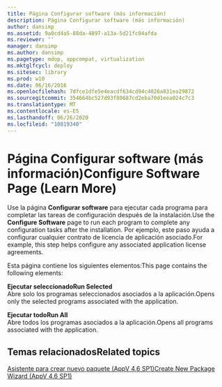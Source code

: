 ```yaml
---
title: Página Configurar software (más información)
description: Página Configurar software (más información)
author: dansimp
ms.assetid: 9a0cd4a5-88da-4897-a13a-5d21fc04afda
ms.reviewer: ''
manager: dansimp
ms.author: dansimp
ms.pagetype: mdop, appcompat, virtualization
ms.mktglfcycl: deploy
ms.sitesec: library
ms.prod: w10
ms.date: 06/16/2016
ms.openlocfilehash: 7dfce1dfe5e4eacdf634cd94c4026a831ea29872
ms.sourcegitcommit: 354664bc527d93f80687cd2eba70d1eea024c7c3
ms.translationtype: MT
ms.contentlocale: es-ES
ms.lasthandoff: 06/26/2020
ms.locfileid: "10819340"
---
```

# <span data-ttu-id="19db0-103">Página Configurar software (más información)</span><span class="sxs-lookup"><span data-stu-id="19db0-103">Configure Software Page (Learn More)</span></span>


<span data-ttu-id="19db0-104">Use la página **Configurar software** para ejecutar cada programa para completar las tareas de configuración después de la instalación.</span><span class="sxs-lookup"><span data-stu-id="19db0-104">Use the **Configure Software** page to run each program to complete any configuration tasks after the installation.</span></span> <span data-ttu-id="19db0-105">Por ejemplo, este paso ayuda a configurar cualquier contrato de licencia de aplicación asociado.</span><span class="sxs-lookup"><span data-stu-id="19db0-105">For example, this step helps configure any associated application license agreements.</span></span>

<span data-ttu-id="19db0-106">Esta página contiene los siguientes elementos:</span><span class="sxs-lookup"><span data-stu-id="19db0-106">This page contains the following elements:</span></span>

<a href="" id="run-selected"></a>**<span data-ttu-id="19db0-107">Ejecutar seleccionado</span><span class="sxs-lookup"><span data-stu-id="19db0-107">Run Selected</span></span>**  
<span data-ttu-id="19db0-108">Abre solo los programas seleccionados asociados a la aplicación.</span><span class="sxs-lookup"><span data-stu-id="19db0-108">Opens only the selected programs associated with the application.</span></span>

<a href="" id="run-all"></a>**<span data-ttu-id="19db0-109">Ejecutar todo</span><span class="sxs-lookup"><span data-stu-id="19db0-109">Run All</span></span>**  
<span data-ttu-id="19db0-110">Abre todos los programas asociados a la aplicación.</span><span class="sxs-lookup"><span data-stu-id="19db0-110">Opens all programs associated with the application.</span></span>

## <span data-ttu-id="19db0-111">Temas relacionados</span><span class="sxs-lookup"><span data-stu-id="19db0-111">Related topics</span></span>


[<span data-ttu-id="19db0-112">Asistente para crear nuevo paquete (AppV 4,6 SP1)</span><span class="sxs-lookup"><span data-stu-id="19db0-112">Create New Package Wizard (AppV 4.6 SP1)</span></span>](create-new-package-wizard---appv-46-sp1-.md)

 

 





